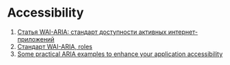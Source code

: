 # Accessibility
1. [Статья WAI-ARIA: стандарт доступности активных интернет-приложений](http://habrahabr.ru/post/40730/)
2. [Стандарт WAI-ARIA, roles](http://www.w3.org/TR/wai-aria/roles)
3. [Some practical ARIA examples to enhance your application accessibility](http://heydonworks.com/practical_aria_examples/)
